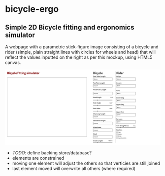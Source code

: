 # bicycle-ergo

## Simple 2D Bicycle fitting and ergonomics simulator

A webpage with a parametric stick-figure image consisting of a bicycle and rider (simple, plain straight lines with circles for wheels and head) that will reflect the values inputted on the right as per this mockup, using HTML5 canvas.

![Mockup image](https://github.com/hovil/bicycle-ergo/blob/master/bicycle-ergo-mockup.png "Mockup")

- *TODO*: define backing store/database?
- elements are constrained
- moving one element will adjust the others so that verticies are still joined
- last element moved will overwrite all others (where required)

